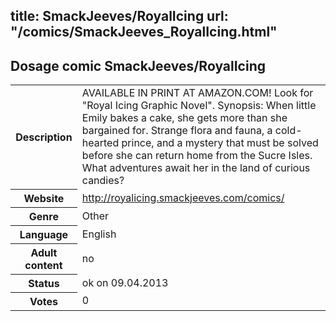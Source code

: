 title: SmackJeeves/RoyalIcing
url: "/comics/SmackJeeves_RoyalIcing.html"
---
Dosage comic SmackJeeves/RoyalIcing
-----------------------------------------

<table class="comicinfo">
<tr>
<th>Description</th><td>AVAILABLE IN PRINT AT AMAZON.COM! Look for &quot;Royal Icing Graphic Novel&quot;. Synopsis: When little Emily bakes a cake, she gets more than she bargained for. Strange flora and fauna, a cold-hearted prince, and a mystery that must be solved before she can return home from the Sucre Isles. What adventures await her in the land of curious candies?</td>
</tr>
<tr>
<th>Website</th><td><a href="http://royalicing.smackjeeves.com/comics/">http://royalicing.smackjeeves.com/comics/</a></td>
</tr>
<tr>
<th>Genre</th><td>Other</td>
</tr>
<tr>
<th>Language</th><td>English</td>
</tr>
<tr>
<th>Adult content</th><td>no</td>
</tr>
<tr>
<th>Status</th><td>ok on 09.04.2013</td>
</tr>
<tr>
<th>Votes</th><td>0</div></td>
</tr>
</table>
